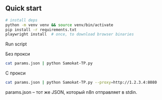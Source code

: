 ## Quick start

```bash
# install deps
python -m venv venv && source venv/bin/activate
pip install -r requirements.txt
playwright install  # once, to download browser binaries
```

Run script

Без прокси

```bash
cat params.json | python Samokat-TP.py
```

С прокси

```bash
cat params.json | python Samokat-TP.py --proxy=http://1.2.3.4:8080
```

params.json – тот же JSON, который n8n отправляет в stdin.
